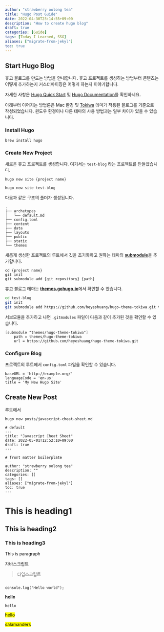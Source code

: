 ```yaml
---
author: "strawberry oolong tea"
title: "Hugo Post Guide"
date: 2022-04-30T23:14:55+09:00
description: "How to create hugo blog"
draft: true
categories: [Guide]
tags: [Today I Learned, SSG]
aliases: ["migrate-from-jekyl"]
toc: true
---
```


## Start Hugo Blog

휴고 블로그를 만드는 방법을 안내합니다.
휴고 프로젝트를 생성하는 방법부터 콘텐츠는 어떻게 추가하는지 커스터마이징은 어떻게 하는지 이야기합니다.

자세한 사항은 [Hugo Quick Start](https://gohugo.io/getting-started/quick-start/) 및 [Hugo Documentation](https://gohugo.io/documentation/)를 확인하세요.

아래부터 이어지는 방법론은 Mac 환경 및 [Tokiwa](https://github.com/heyeshuang/hugo-theme-tokiwa) 테마가 적용된 블로그를 기준으로 작성되었습니다. 윈도우 환경이나 다른 테마의 사용 방법과는 일부 차이가 있을 수 있습니다.

### Install Hugo

```
brew install hugo
```

### Create New Project

새로운 휴고 프로젝트를 생성합니다. 여기서는 `test-blog` 라는 프로젝트를 만들겠습니다.

```
hugo new site {project name}
```

```shell
hugo new site test-blog
```

다음과 같은 구조의 폴더가 생성됩니다.

```
.
├── archetypes
│   └── default.md
├── config.toml
├── content
├── data
├── layouts
├── public
├── static
└── themes
```

새롭게 생성한 프로젝트의 루트에서 깃을 초기화하고 원하는 테마의 [**submodule**](https://git-scm.com/book/en/v2/Git-Tools-Submodules)을 추가합니다.

```
cd {project name}
git init
git submodule add {git repository} {path}
```

휴고 블로그 테마는 [**themes.gohugo.io**](https://themes.gohugo.io/)에서 확인할 수 있습니다.

```bash
cd test-blog
git init
git submodule add https://github.com/heyeshuang/hugo-theme-tokiwa.git themes/hugo-theme-tokiwa
```

서브모듈을 추가하고 나면 `.gitmodules` 파일이 다음과 같이 추가된 것을 확인할 수 있습니다.

```
[submodule "themes/hugo-theme-tokiwa"]
	path = themes/hugo-theme-tokiwa
	url = https://github.com/heyeshuang/hugo-theme-tokiwa.git
```

### Configure Blog

프로젝트의 루트에서 `config.toml` 파일을 확인할 수 있습니다.

```
baseURL = 'http://example.org/'
languageCode = 'en-us'
title = 'My New Hugo Site'
```

## Create New Post

루트에서

```
hugo new posts/javascript-cheat-sheet.md
```

```shell
# default
---
title: "Javascript Cheat Sheet"
date: 2022-05-01T12:52:10+09:00
draft: true
---

# front matter boilerplate
---
author: "strawberry oolong tea"
description: ""
categories: []
tags: []
aliases: ["migrate-from-jekyl"]
toc: true
---
```

# This is heading1

## This is heading2

### This is heading3

This is paragraph

자바스크립트

> 타입스크립트

```

console.log("Hello world");

```

**hello**

`hello`

<mark>hello</mark>

<mark>salamanders</mark>

```

```
